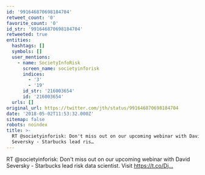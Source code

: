 ```yaml
---
id: '991646870698184704'
retweet_count: '0'
favorite_count: '0'
id_str: '991646870698184704'
retweeted: true
entities:
  hashtags: []
  symbols: []
  user_mentions:
    - name: SocietyInfoRisk
      screen_name: societyinforisk
      indices:
        - '3'
        - '19'
      id_str: '216003654'
      id: '216003654'
  urls: []
original_url: https://twitter.com/jth/status/991646870698184704
date: '2018-05-02T11:53:32.000Z'
sitemap: false
robots: noindex
title: >-
  RT @societyinforisk: Don't miss out on our upcoming webinar with David
  Seversky - Starbucks lead ris…
---
```


RT @societyinforisk: Don't miss out on our upcoming webinar with David Seversky - Starbucks lead risk data scientist. Visit https://t.co/Dj…